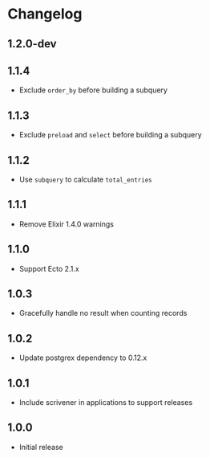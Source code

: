 # Changelog

## 1.2.0-dev

## 1.1.4

* Exclude `order_by` before building a subquery

## 1.1.3

* Exclude `preload` and `select` before building a subquery

## 1.1.2

* Use `subquery` to calculate `total_entries`

## 1.1.1

* Remove Elixir 1.4.0 warnings

## 1.1.0

* Support Ecto 2.1.x

## 1.0.3

* Gracefully handle no result when counting records

## 1.0.2

* Update postgrex dependency to 0.12.x

## 1.0.1

* Include scrivener in applications to support releases

## 1.0.0

* Initial release

